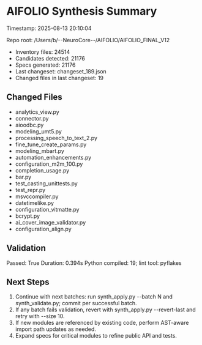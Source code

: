 # AIFOLIO Synthesis Summary

Timestamp: 2025-08-13 20:10:04

Repo root: /Users/b/--NeuroCore--/AIFOLIO/AIFOLIO_FINAL_V12


- Inventory files: 24514
- Candidates detected: 21176
- Specs generated: 21176
- Last changeset: changeset_189.json
- Changed files in last changeset: 19

## Changed Files

- analytics_view.py
- connector.py
- aioodbc.py
- modeling_umt5.py
- processing_speech_to_text_2.py
- fine_tune_create_params.py
- modeling_mbart.py
- automation_enhancements.py
- configuration_m2m_100.py
- completion_usage.py
- bar.py
- test_casting_unittests.py
- test_repr.py
- msvccompiler.py
- datetimelike.py
- configuration_vitmatte.py
- bcrypt.py
- ai_cover_image_validator.py
- configuration_align.py

## Validation

Passed: True
Duration: 0.394s
Python compiled: 19; lint tool: pyflakes

## Next Steps

1. Continue with next batches: run synth_apply.py --batch N and synth_validate.py; commit per successful batch.
2. If any batch fails validation, revert with synth_apply.py --revert-last and retry with --size 10.
3. If new modules are referenced by existing code, perform AST-aware import path updates as needed.
4. Expand specs for critical modules to refine public API and tests.
